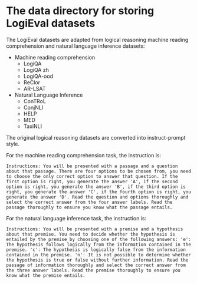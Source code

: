 # The data directory for storing LogiEval datasets
The LogiEval datasets are adapted from logical reasoning machine reading comprehension and natural language inference datasets:
- Machine reading comprehension
  * LogiQA
  * LogiQA zh
  * LogiQA-ood
  * ReClor
  * AR-LSAT
- Natural Language Inference
  * ConTRoL
  * ConjNLI
  * HELP
  * MED
  * TaxiNLI

The original logical reasoning datasets are converted into instruct-prompt style.

For the machine reading comprehension task, the instruction is:

```Instructions: You will be presented with a passage and a question about that passage. There are four options to be chosen from, you need to choose the only correct option to answer that question. If the first option is right, you generate the answer 'A', if the second option is right, you generate the answer 'B', if the third option is right, you generate the answer 'C', if the fourth option is right, you generate the answer 'D'. Read the question and options thoroughly and select the correct answer from the four answer labels. Read the passage thoroughly to ensure you know what the passage entails.```

For the natural language inference task, the instruction is:

```Instructions: You will be presented with a premise and a hypothesis about that premise. You need to decide whether the hypothesis is entailed by the premise by choosing one of the following answers: 'e': The hypothesis follows logically from the information contained in the premise. 'c': The hypothesis is logically false from the information contained in the premise. 'n': It is not possible to determine whether the hypothesis is true or false without further information. Read the passage of information thoroughly and select the correct answer from the three answer labels. Read the premise thoroughly to ensure you know what the premise entails.```

